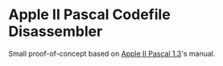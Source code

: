 # Apple II Pascal Codefile Disassembler

Small proof-of-concept based on [Apple II Pascal 1.3](https://mirrors.apple2.org.za/ftp.apple.asimov.net/documentation/programming/pascal/Apple%20II%20Pascal%201.3%20%28Workbench%29.pdf)'s manual.